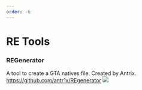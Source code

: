 ```yaml
---
order: -6
---
```


# RE Tools

### REGenerator

A tool to create a GTA natives file. Created by Antrix. \
https://github.com/antr1x/REgenerator
![](https://i.imgur.com/btMMdF6.png)